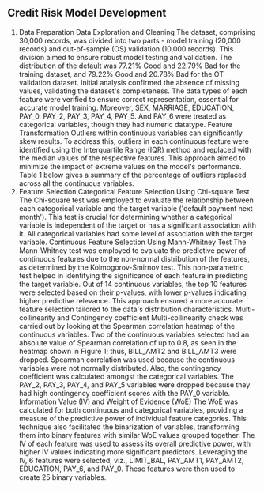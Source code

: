 ## Credit Risk Model Development
1. Data Preparation
Data Exploration and Cleaning
The dataset, comprising 30,000 records, was divided into two parts - model training (20,000 records) and out-of-sample (OS) validation (10,000 records). This division aimed to ensure robust model testing and validation. The distribution of the default was 77.21% Good and 22.79% Bad for the training dataset, and 79.22% Good and 20.78% Bad for the OT validation dataset.
Initial analysis confirmed the absence of missing values, validating the dataset's completeness. The data types of each feature were verified to ensure correct representation, essential for accurate model training. Moreover, SEX, MARRIAGE, EDUCATION, PAY_0, PAY_2, PAY_3, PAY_4, PAY_5. And PAY_6 were treated as categorical variables, though they had numeric datatype.
Feature Transformation
Outliers within continuous variables can significantly skew results. To address this, outliers in each continuous feature were identified using the Interquartile Range (IQR) method and replaced with the median values of the respective features. This approach aimed to minimize the impact of extreme values on the model's performance. Table 1 below gives a summary of the percentage of outliers replaced across all the continuous variables.
2. Feature Selection
Categorical Feature Selection Using Chi-square Test
The Chi-square test was employed to evaluate the relationship between each categorical variable and the target variable ('default payment next month'). This test is crucial for determining whether a categorical variable is independent of the target or has a significant association with it. All categorical variables had some level of association with the target variable.
Continuous Feature Selection Using Mann-Whitney Test
The Mann-Whitney test was employed to evaluate the predictive power of continuous features due to the non-normal distribution of the features, as determined by the Kolmogorov-Smirnov test. This non-parametric test helped in identifying the significance of each feature in predicting the target variable. Out of 14 continuous variables, the top 10 features were selected based on their p-values, with lower p-values indicating higher predictive relevance. This approach ensured a more accurate feature selection tailored to the data's distribution characteristics.
Multi-collinearity and Contingency coefficient
Multi-collinearity check was carried out by looking at the Spearman correlation heatmap of the continuous variables. Two of the continuous variables selected had an absolute value of Spearman correlation of up to 0.8, as seen in the heatmap shown in Figure 1; thus, BILL_AMT2 and BILL_AMT3 were dropped. Spearman correlation was used because the continuous variables were not normally distributed. Also, the contingency coefficient was calculated amongst the categorical variables. The PAY_2, PAY_3, PAY_4, and PAY_5 variables were dropped because they had high contingency coefficient scores with the PAY_0 variable.
Information Value (IV) and Weight of Evidence (WoE)
The WoE was calculated for both continuous and categorical variables, providing a measure of the predictive power of individual feature categories. This technique also facilitated the binarization of variables, transforming them into binary features with similar WoE values grouped together. The IV of each feature was used to assess its overall predictive power, with higher IV values indicating more significant predictors. Leveraging the IV, 6 features were selected, viz., LIMIT_BAL, PAY_AMT1, PAY_AMT2, EDUCATION, PAY_6, and PAY_0. These features were then used to create 25 binary variables.
